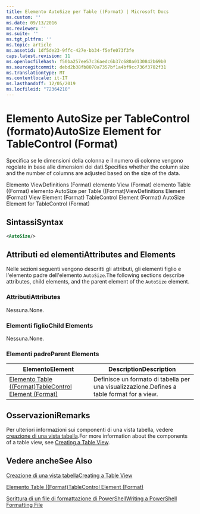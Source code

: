 ```yaml
---
title: Elemento AutoSize per Table ((Format) | Microsoft Docs
ms.custom: ''
ms.date: 09/13/2016
ms.reviewer: ''
ms.suite: ''
ms.tgt_pltfrm: ''
ms.topic: article
ms.assetid: 1df5de23-9ffc-427e-bb34-f5efe073f3fe
caps.latest.revision: 11
ms.openlocfilehash: f50ba257ee57c36aedc6b37c680a0130842b69b0
ms.sourcegitcommit: debd2b38fb8070a7357bf1a4bf9cc736f3702f31
ms.translationtype: MT
ms.contentlocale: it-IT
ms.lasthandoff: 12/05/2019
ms.locfileid: "72364210"
---
```

# <a name="autosize-element-for-tablecontrol-format"></a><span data-ttu-id="ab21e-102">Elemento AutoSize per TableControl (formato)</span><span class="sxs-lookup"><span data-stu-id="ab21e-102">AutoSize Element for TableControl (Format)</span></span>

<span data-ttu-id="ab21e-103">Specifica se le dimensioni della colonna e il numero di colonne vengono regolate in base alle dimensioni dei dati.</span><span class="sxs-lookup"><span data-stu-id="ab21e-103">Specifies whether the column size and the number of columns are adjusted based on the size of the data.</span></span>

<span data-ttu-id="ab21e-104">Elemento ViewDefinitions (Format) elemento View (Format) elemento Table ((Format) elemento AutoSize per Table ((Format)</span><span class="sxs-lookup"><span data-stu-id="ab21e-104">ViewDefinitions Element (Format) View Element (Format) TableControl Element (Format) AutoSize Element for TableControl (Format)</span></span>

## <a name="syntax"></a><span data-ttu-id="ab21e-105">Sintassi</span><span class="sxs-lookup"><span data-stu-id="ab21e-105">Syntax</span></span>

```xml
<AutoSize/>
```

## <a name="attributes-and-elements"></a><span data-ttu-id="ab21e-106">Attributi ed elementi</span><span class="sxs-lookup"><span data-stu-id="ab21e-106">Attributes and Elements</span></span>

<span data-ttu-id="ab21e-107">Nelle sezioni seguenti vengono descritti gli attributi, gli elementi figlio e l'elemento padre dell'elemento `AutoSize`.</span><span class="sxs-lookup"><span data-stu-id="ab21e-107">The following sections describe attributes, child elements, and the parent element of the `AutoSize` element.</span></span>

### <a name="attributes"></a><span data-ttu-id="ab21e-108">Attributi</span><span class="sxs-lookup"><span data-stu-id="ab21e-108">Attributes</span></span>

<span data-ttu-id="ab21e-109">Nessuna.</span><span class="sxs-lookup"><span data-stu-id="ab21e-109">None.</span></span>

### <a name="child-elements"></a><span data-ttu-id="ab21e-110">Elementi figlio</span><span class="sxs-lookup"><span data-stu-id="ab21e-110">Child Elements</span></span>

<span data-ttu-id="ab21e-111">Nessuna.</span><span class="sxs-lookup"><span data-stu-id="ab21e-111">None.</span></span>

### <a name="parent-elements"></a><span data-ttu-id="ab21e-112">Elementi padre</span><span class="sxs-lookup"><span data-stu-id="ab21e-112">Parent Elements</span></span>

|<span data-ttu-id="ab21e-113">Elemento</span><span class="sxs-lookup"><span data-stu-id="ab21e-113">Element</span></span>|<span data-ttu-id="ab21e-114">Description</span><span class="sxs-lookup"><span data-stu-id="ab21e-114">Description</span></span>|
|-------------|-----------------|
|[<span data-ttu-id="ab21e-115">Elemento Table ((Format)</span><span class="sxs-lookup"><span data-stu-id="ab21e-115">TableControl Element (Format)</span></span>](./tablecontrol-element-format.md)|<span data-ttu-id="ab21e-116">Definisce un formato di tabella per una visualizzazione.</span><span class="sxs-lookup"><span data-stu-id="ab21e-116">Defines a table format for a view.</span></span>|

## <a name="remarks"></a><span data-ttu-id="ab21e-117">Osservazioni</span><span class="sxs-lookup"><span data-stu-id="ab21e-117">Remarks</span></span>

<span data-ttu-id="ab21e-118">Per ulteriori informazioni sui componenti di una vista tabella, vedere [creazione di una vista tabella](./creating-a-table-view.md).</span><span class="sxs-lookup"><span data-stu-id="ab21e-118">For more information about the components of a table view, see [Creating a Table View](./creating-a-table-view.md).</span></span>

## <a name="see-also"></a><span data-ttu-id="ab21e-119">Vedere anche</span><span class="sxs-lookup"><span data-stu-id="ab21e-119">See Also</span></span>

[<span data-ttu-id="ab21e-120">Creazione di una vista tabella</span><span class="sxs-lookup"><span data-stu-id="ab21e-120">Creating a Table View</span></span>](./creating-a-table-view.md)

[<span data-ttu-id="ab21e-121">Elemento Table ((Format)</span><span class="sxs-lookup"><span data-stu-id="ab21e-121">TableControl Element (Format)</span></span>](./tablecontrol-element-format.md)

[<span data-ttu-id="ab21e-122">Scrittura di un file di formattazione di PowerShell</span><span class="sxs-lookup"><span data-stu-id="ab21e-122">Writing a PowerShell Formatting File</span></span>](./writing-a-powershell-formatting-file.md)
